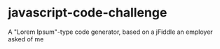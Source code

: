 # javascript-code-challenge
A "Lorem Ipsum"-type code generator, based on a jFiddle an employer asked of me
